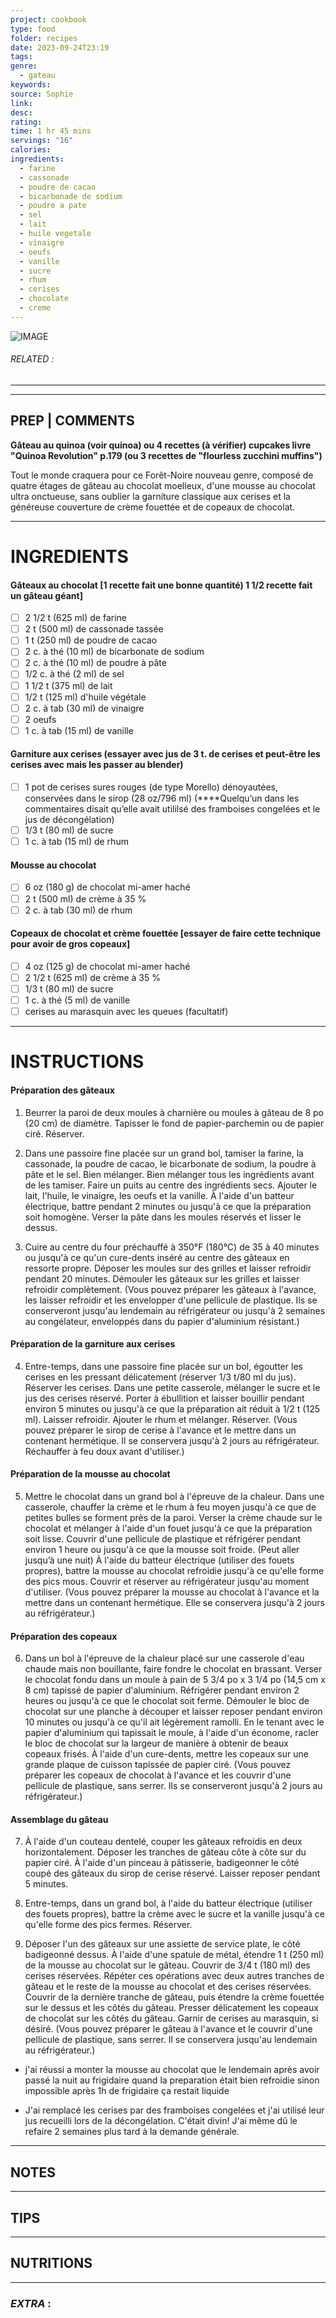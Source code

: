 ```yaml
---
project: cookbook
type: food
folder: recipes
date: 2023-09-24T23:19
tags: 
genre:
  - gateau
keywords: 
source: Sophie
link: 
desc: 
rating: 
time: 1 hr 45 mins
servings: "16"
calories: 
ingredients:
  - farine
  - cassonade
  - poudre de cacao
  - bicarbonade de sodium
  - poudre a pate
  - sel
  - lait
  - huile vegetale
  - vinaigre
  - oeufs
  - vanille
  - sucre
  - rhum
  - cerises
  - chocolate
  - creme
---
```


![IMAGE](_default.png)

###### *RELATED* : 
---


---
## PREP | COMMENTS

**Gâteau au quinoa (voir quinoa) ou 4 recettes (à vérifier) cupcakes livre "Quinoa Revolution" p.179 (ou 3 recettes de "flourless zucchini muffins")**

Tout le monde craquera pour ce Forêt-Noire nouveau genre, composé de quatre étages de gâteau au chocolat moelleux, d'une mousse au chocolat ultra onctueuse, sans oublier la garniture classique aux cerises et la généreuse couverture de crème fouettée et de copeaux de chocolat.

---
# INGREDIENTS

#### **Gâteaux au chocolat** [1 recette fait une bonne quantité) 1 1/2 recette fait un gâteau géant]

- [ ] 2 1/2 t (625 ml) de farine
- [ ] 2 t (500 ml) de cassonade tassée
- [ ] 1 t (250 ml) de poudre de cacao
- [ ] 2 c. à thé (10 ml) de bicarbonate de sodium
- [ ] 2 c. à thé (10 ml) de poudre à pâte
- [ ] 1/2 c. à thé (2 ml) de sel
- [ ] 1 1/2 t (375 ml) de lait
- [ ] 1/2 t (125 ml) d'huile végétale
- [ ] 2 c. à tab (30 ml) de vinaigre
- [ ] 2 oeufs
- [ ] 1 c. à tab (15 ml) de vanille
    
#### **Garniture aux cerises (essayer avec jus de 3 t. de cerises et peut-être les cerises avec mais les passer au blender)**
    
- [ ] 1 pot de cerises sures rouges (de type Morello) dénoyautées, conservées dans le sirop (28 oz/796 ml) (****Quelqu’un dans les commentaires disait qu’elle avait utililsé des framboises congelées et le jus de décongélation)
- [ ] 1/3 t (80 ml) de sucre
- [ ] 1 c. à tab (15 ml) de rhum
    
#### **Mousse au chocolat**
    
- [ ] 6 oz (180 g) de chocolat mi-amer haché
- [ ] 2 t (500 ml) de crème à 35 %
- [ ] 2 c. à tab (30 ml) de rhum
    
#### **Copeaux de chocolat et crème fouettée** [essayer de faire cette technique pour avoir de gros copeaux]
    
- [ ] 4 oz (125 g) de chocolat mi-amer haché
- [ ] 2 1/2 t (625 ml) de crème à 35 %
- [ ] 1/3 t (80 ml) de sucre
- [ ] 1 c. à thé (5 ml) de vanille
- [ ] cerises au marasquin avec les queues (facultatif)

---
# INSTRUCTIONS

#### **Préparation des gâteaux** 

1. Beurrer la paroi de deux moules à charnière ou moules à gâteau de 8 po (20 cm) de diamètre. Tapisser le fond de papier-parchemin ou de papier ciré. Réserver. 

2. Dans une passoire fine placée sur un grand bol, tamiser la farine, la cassonade, la poudre de cacao, le bicarbonate de sodium, la poudre à pâte et le sel. Bien mélanger. Bien mélanger tous les ingrédients avant de les tamiser. Faire un puits au centre des ingrédients secs. Ajouter le lait, l'huile, le vinaigre, les oeufs et la vanille. À l'aide d'un batteur électrique, battre pendant 2 minutes ou jusqu'à ce que la préparation soit homogène. Verser la pâte dans les moules réservés et lisser le dessus. 

3. Cuire au centre du four préchauffé à 350°F (180°C) de 35 à 40 minutes ou jusqu'à ce qu'un cure-dents inséré au centre des gâteaux en ressorte propre. Déposer les moules sur des grilles et laisser refroidir pendant 20 minutes. Démouler les gâteaux sur les grilles et laisser refroidir complètement. (Vous pouvez préparer les gâteaux à l'avance, les laisser refroidir et les envelopper d'une pellicule de plastique. Ils se conserveront jusqu'au lendemain au réfrigérateur ou jusqu'à 2 semaines au congélateur, enveloppés dans du papier d'aluminium résistant.)

#### **Préparation de la garniture aux cerises**

4. Entre-temps, dans une passoire fine placée sur un bol, égoutter les cerises en les pressant délicatement (réserver 1/3 t/80 ml du jus). Réserver les cerises. Dans une petite casserole, mélanger le sucre et le jus des cerises réservé. Porter à ébullition et laisser bouillir pendant environ 5 minutes ou jusqu'à ce que la préparation ait réduit à 1/2 t (125 ml). Laisser refroidir. Ajouter le rhum et mélanger. Réserver. (Vous pouvez préparer le sirop de cerise à l'avance et le mettre dans un contenant hermétique. Il se conservera jusqu'à 2 jours au réfrigérateur. Réchauffer à feu doux avant d'utiliser.)

#### **Préparation de la mousse au chocolat**

5. Mettre le chocolat dans un grand bol à l'épreuve de la chaleur. Dans une casserole, chauffer la crème et le rhum à feu moyen jusqu'à ce que de petites bulles se forment près de la paroi. Verser la crème chaude sur le chocolat et mélanger à l'aide d'un fouet jusqu'à ce que la préparation soit lisse. Couvrir d'une pellicule de plastique et réfrigérer pendant environ 1 heure ou jusqu'à ce que la mousse soit froide. (Peut aller jusqu’à une nuit) À l'aide du batteur électrique (utiliser des fouets propres), battre la mousse au chocolat refroidie jusqu'à ce qu'elle forme des pics mous. Couvrir et réserver au réfrigérateur jusqu'au moment d'utiliser. (Vous pouvez préparer la mousse au chocolat à l'avance et la mettre dans un contenant hermétique. Elle se conservera jusqu'à 2 jours au réfrigérateur.)

#### **Préparation des copeaux**

6. Dans un bol à l'épreuve de la chaleur placé sur une casserole d'eau chaude mais non bouillante, faire fondre le chocolat en brassant. Verser le chocolat fondu dans un moule à pain de 5 3/4 po x 3 1/4 po (14,5 cm x 8 cm) tapissé de papier d'aluminium. Réfrigérer pendant environ 2 heures ou jusqu'à ce que le chocolat soit ferme. Démouler le bloc de chocolat sur une planche à découper et laisser reposer pendant environ 10 minutes ou jusqu'à ce qu'il ait légèrement ramolli. En le tenant avec le papier d'aluminium qui tapissait le moule, à l'aide d'un économe, racler le bloc de chocolat sur la largeur de manière à obtenir de beaux copeaux frisés. À l'aide d'un cure-dents, mettre les copeaux sur une grande plaque de cuisson tapissée de papier ciré. (Vous pouvez préparer les copeaux de chocolat à l'avance et les couvrir d'une pellicule de plastique, sans serrer. Ils se conserveront jusqu'à 2 jours au réfrigérateur.)

#### **Assemblage du gâteau** 

7. À l'aide d'un couteau dentelé, couper les gâteaux refroidis en deux horizontalement. Déposer les tranches de gâteau côte à côte sur du papier ciré. À l'aide d'un pinceau à pâtisserie, badigeonner le côté coupé des gâteaux du sirop de cerise réservé. Laisser reposer pendant 5 minutes.

8. Entre-temps, dans un grand bol, à l'aide du batteur électrique (utiliser des fouets propres), battre la crème avec le sucre et la vanille jusqu'à ce qu'elle forme des pics fermes. Réserver. 

9. Déposer l'un des gâteaux sur une assiette de service plate, le côté badigeonné dessus. À l'aide d'une spatule de métal, étendre 1 t (250 ml) de la mousse au chocolat sur le gâteau. Couvrir de 3/4 t (180 ml) des cerises réservées. Répéter ces opérations avec deux autres tranches de gâteau et le reste de la mousse au chocolat et des cerises réservées. Couvrir de la dernière tranche de gâteau, puis étendre la crème fouettée sur le dessus et les côtés du gâteau. Presser délicatement les copeaux de chocolat sur les côtés du gâteau. Garnir de cerises au marasquin, si désiré. (Vous pouvez préparer le gâteau à l'avance et le couvrir d'une pellicule de plastique, sans serrer. Il se conservera jusqu'au lendemain au réfrigérateur.)

- j'ai réussi a monter la mousse au chocolat que le lendemain après avoir passé la nuit au frigidaire quand la preparation était bien refroidie sinon impossible après 1h de frigidaire ça restait liquide
    
- J'ai remplacé les cerises par des framboises congelées et j'ai utilisé leur jus recueilli lors de la décongélation. C'était divin! J'ai même dû le refaire 2 semaines plus tard à la demande générale.

---
## NOTES



---
## TIPS



---
## NUTRITIONS



---
### *EXTRA* :



